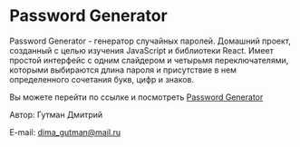 # Password Generator

Password Generator - генератор случайных паролей. Домашний проект, созданный с целью изучения JavaScript и библиотеки
React. Имеет простой интерфейс с одним слайдером и четырьмя переключателями, которыми выбираются длина пароля и 
присутствие в нем определенного сочетания букв, цифр и знаков.

Вы можете перейти по ссылке и посмотреть [Password Generator](https://dimongut.github.io/pswd-gen/)

Автор: Гутман Дмитрий

E-mail: dima_gutman@mail.ru
